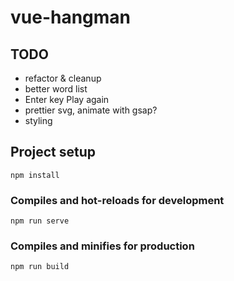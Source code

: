 # vue-hangman

## TODO

- refactor & cleanup
- better word list
- Enter key Play again
- prettier svg, animate with gsap?
- styling

## Project setup

```
npm install
```

### Compiles and hot-reloads for development

```
npm run serve
```

### Compiles and minifies for production

```
npm run build
```
